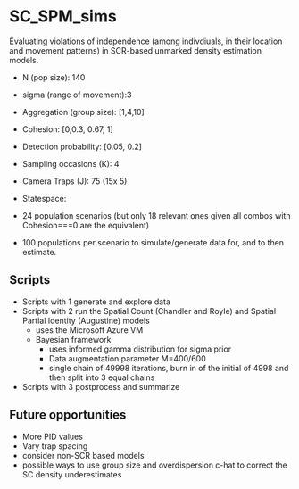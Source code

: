 # SC_SPM_sims
Evaluating violations of independence (among indivdiuals, in their location and movement patterns) in SCR-based unmarked density estimation models.

- N (pop size): 140 
- sigma (range of movement):3
- Aggregation (group size): [1,4,10]
- Cohesion: [0,0.3, 0.67, 1]
- Detection probability: [0.05, 0.2]
- Sampling occasions (K): 4
- Camera Traps (J): 75 (15x 5)
- Statespace: 

- 24 population scenarios (but only 18 relevant ones given all combos with Cohesion===0 are the equivalent)
- 100 populations per scenario to simulate/generate data for, and to then estimate.

## Scripts
* Scripts with 1 generate and explore data
* Scripts with 2 run the Spatial Count (Chandler and Royle) and Spatial Partial Identity (Augustine) models
  * uses the Microsoft Azure VM
  * Bayesian framework
      * uses informed gamma distribution for sigma prior
      * Data augmentation parameter M=400/600
      * single chain of 49998 iterations, burn in of the initial of 4998 and then split into 3 equal chains
* Scripts with 3 postprocess and summarize

## Future opportunities
* More PID values
* Vary trap spacing
* consider non-SCR based models
* possible ways to use group size and overdispersion c-hat to correct the SC density underestimates

